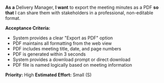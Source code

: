 **As a** Delivery Manager, **I want** to export the meeting minutes as a PDF **so that** I can share them with stakeholders in a professional, non-editable format.

**Acceptance Criteria:**
- System provides a clear "Export as PDF" option
- PDF maintains all formatting from the web view
- PDF includes meeting title, date, and page numbers
- PDF is generated within 3 seconds
- System provides a download prompt or direct download
- PDF file is named logically based on meeting information

**Priority:** High
**Estimated Effort:** Small (S)